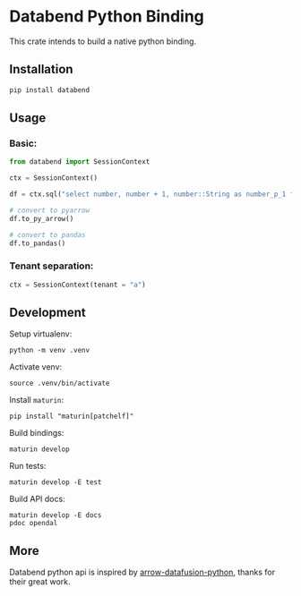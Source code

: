 # Databend Python Binding

This crate intends to build a native python binding.

## Installation

```bash
pip install databend
```

## Usage

### Basic:

```python
from databend import SessionContext

ctx = SessionContext()

df = ctx.sql("select number, number + 1, number::String as number_p_1 from numbers(8)")

# convert to pyarrow
df.to_py_arrow()

# convert to pandas
df.to_pandas()

```

### Tenant separation:

```python
ctx = SessionContext(tenant = "a")
```


## Development

Setup virtualenv:

```shell
python -m venv .venv
```

Activate venv:

```shell
source .venv/bin/activate
````

Install `maturin`:

```shell
pip install "maturin[patchelf]"
```

Build bindings:

```shell
maturin develop
```

Run tests:

```shell
maturin develop -E test
```

Build API docs:

```shell
maturin develop -E docs
pdoc opendal
```

## More

Databend python api is inspired by [arrow-datafusion-python](https://github.com/apache/arrow-datafusion-python), thanks for their great work.